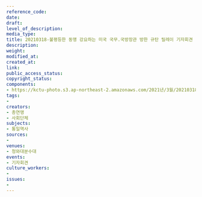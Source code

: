 ```yaml
---
reference_code: 
date: 
draft: 
level_of_description: 
media_type: 
title: 20210318-불평등한 동맹 강요하는 미국 국무.국방장관 방한 규탄 릴레이 기자회견
description: 
weight: 
modified_at: 
created_at: 
link: 
public_access_status: 
copyright_status: 
components:
- https://kctu-photo.s3.ap-northeast-2.amazonaws.com/2021년/3월/20210318-불평등한+동맹+강요하는+미국+국무.국방장관+방한+규탄+릴레이+기자회견/_5D44835.jpg
tags:
- 
creators:
- 총연맹
- 사회단체
subjects:
- 통일역사
sources:
- 
venues:
- 청와대분수대
events:
- 기자회견
culture_workers:
- 
issues:
- 
---
```

